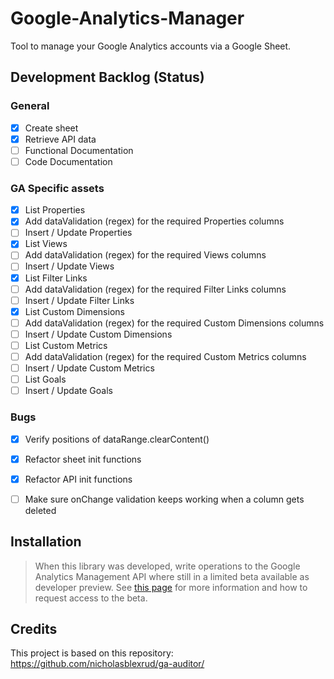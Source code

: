 # Google-Analytics-Manager
Tool to manage your Google Analytics accounts via a Google Sheet.

## Development Backlog (Status)

### General
- [x] Create sheet
- [x] Retrieve API data
- [ ] Functional Documentation
- [ ] Code Documentation

### GA Specific assets
- [x] List Properties
- [x] Add dataValidation (regex) for the required Properties columns
- [ ] Insert / Update Properties
- [x] List Views
- [ ] Add dataValidation (regex) for the required Views columns
- [ ] Insert / Update Views
- [x] List Filter Links
- [ ] Add dataValidation (regex) for the required Filter Links columns
- [ ] Insert / Update Filter Links
- [x] List Custom Dimensions
- [ ] Add dataValidation (regex) for the required Custom Dimensions columns
- [ ] Insert / Update Custom Dimensions
- [ ] List Custom Metrics
- [ ] Add dataValidation (regex) for the required Custom Metrics columns
- [ ] Insert / Update Custom Metrics
- [ ] List Goals
- [ ] Insert / Update Goals

### Bugs
- [x] Verify positions of dataRange.clearContent()
- [x] Refactor sheet init functions
- [x] Refactor API init functions
- [ ] Make sure onChange validation keeps working when a column gets deleted


## Installation

> When this library was developed, write operations to the Google Analytics Management API where still in a limited beta available as developer preview. See [this page](https://developers.google.com/analytics/devguides/config/mgmt/v3/account-management) for more information and how to request access to the beta.

## Credits
This project is based on this repository: https://github.com/nicholasblexrud/ga-auditor/
